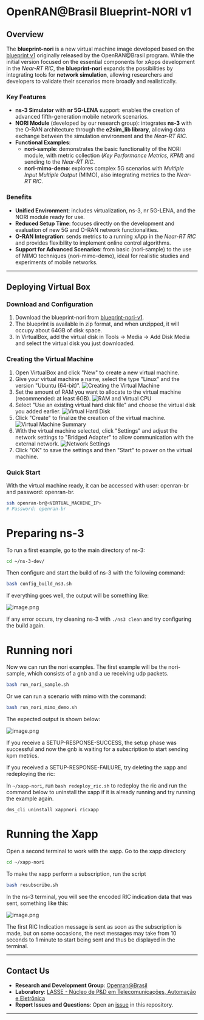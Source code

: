 # OpenRAN@Brasil Blueprint-NORI v1
## Overview
The **blueprint-nori** is a new virtual machine image developed based on the [blueprint v1](https://github.com/LABORA-INF-UFG/openran-br-blueprint) originally released by the OpenRAN@Brasil program. While the initial version focused on the essential components for xApps development in the _Near-RT RIC_, the **blueprint-nori** expands the possibilities by integrating tools for **network simulation**, allowing researchers and developers to validate their scenarios more broadly and realistically.

### Key Features
- **ns-3 Simulator** with **nr 5G-LENA** support: enables the creation of advanced fifth-generation mobile network scenarios.  
- **NORI Module** (developed by our research group): integrates **ns-3** with the O-RAN architecture through the **e2sim_lib library**, allowing data exchange between the simulation environment and the _Near-RT RIC_.  
- **Functional Examples**:
    - **nori-sample**: demonstrates the basic functionality of the NORI module, with metric collection (_Key Performance Metrics, KPM_) and sending to the _Near-RT RIC_.  
    - **nori-mimo-demo**: explores complex 5G scenarios with _Multiple Input Multiple Output_ (MIMO), also integrating metrics to the _Near-RT RIC_.  

### Benefits
- **Unified Environment**: includes virtualization, ns-3, nr 5G-LENA, and the NORI module ready for use.  
- **Reduced Setup Time**: focuses directly on the development and evaluation of new 5G and O-RAN network functionalities.  
- **O-RAN Integration**: sends metrics to a running xApp in the _Near-RT RIC_ and provides flexibility to implement online control algorithms.  
- **Support for Advanced Scenarios**: from basic (nori-sample) to the use of MIMO techniques (nori-mimo-demo), ideal for realistic studies and experiments of mobile networks.

---

## Deploying Virtual Box

### Download and Configuration
1. Download the blueprint-nori from [blueprint-nori-v1](https://nextcloud.lasseufpa.org/s/o9RKmmbg5R8ekMg).  
2. The blueprint is available in zip format, and when unzipped, it will occupy about 64GB of disk space.
3. In VirtualBox, add the virtual disk in Tools -> Media -> Add Disk Media and select the virtual disk you just downloaded.

### Creating the Virtual Machine

1. Open VirtualBox and click "New" to create a new virtual machine.
2. Give your virtual machine a name, select the type "Linux" and the version "Ubuntu (64-bit)".
    ![Creating the Virtual Machine](./figs/create_virtual_machine.png)
3. Set the amount of RAM you want to allocate to the virtual machine (recommended: at least 6GB).
    ![RAM and Virtual CPU](./figs/RAN_and_virtual_CPU.png)
4. Select "Use an existing virtual hard disk file" and choose the virtual disk you added earlier.
    ![Virtual Hard Disk](./figs/virtual_hard_disk.png)
5. Click "Create" to finalize the creation of the virtual machine.
    ![Virtual Machine Summary](./figs/summary.png)
6. With the virtual machine selected, click "Settings" and adjust the network settings to "Bridged Adapter" to allow communication with the external network.
    ![Network Settings](./figs/network.png)
7. Click "OK" to save the settings and then "Start" to power on the virtual machine.

### Quick Start

With the virtual machine ready, it can be accessed with user: openran-br and password: openran-br.
```bash
ssh openran-br@<VIRTUAL_MACHINE_IP>
# Password: openran-br
```

# Preparing ns-3

To run a first example, go to the main directory of ns-3:

```bash
cd ~/ns-3-dev/
```

Then configure and start the build of ns-3 with the following command:

```bash
bash config_build_ns3.sh 
```

If everything goes well, the output will be something like:

![image.png](./figs/image.png)

If any error occurs, try cleaning ns-3 with `./ns3 clean` and try configuring the build again.

# Running nori

Now we can run the nori examples. The first example will be the nori-sample, which consists of a gnb and a ue receiving udp packets.

```bash
bash run_nori_sample.sh
```

Or we can run a scenario with mimo with the command:

```bash
bash run_nori_mimo_demo.sh
```

The expected output is shown below:

![image.png](./figs/image%201.png)

If you receive a SETUP-RESPONSE-SUCCESS, the setup phase was successful and now the gnb is waiting for a subscription to start sending kpm metrics.

If you received a SETUP-RESPONSE-FAILURE, try deleting the xapp and redeploying the ric:

In `~/xapp-nori`, run `bash redeploy_ric.sh` to redeploy the ric and run the command below to uninstall the xapp if it is already running and try running the example again.

```bash
dms_cli uninstall xappnori ricxapp
```

# Running the Xapp

Open a second terminal to work with the xapp. Go to the xapp directory

```bash
cd ~/xapp-nori
```

To make the xapp perform a subscription, run the script

```bash
bash resubscribe.sh
```

In the ns-3 terminal, you will see the encoded RIC indication data that was sent, something like this:

![image.png](./figs/image%202.png)

The first RIC Indication message is sent as soon as the subscription is made, but on some occasions, the next messages may take from 10 seconds to 1 minute to start being sent and thus be displayed in the terminal.

---

## Contact Us
- **Research and Development Group**: [Openran@Brasil](https://openranbrasil.org.br/) 
- **Laboratory**: [LASSE - Núcleo de P&D em Telecomunicações, Automação e Eletrônica](https://www.lasse.ufpa.br/pt)  
- **Report Issues and Questions**: Open an [issue](https://github.com/lasseufpa/nori/issues) in this repository.

---
